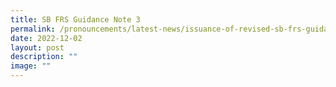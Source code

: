 ```yaml
---
title: SB FRS Guidance Note 3
permalink: /pronouncements/latest-news/issuance-of-revised-sb-frs-guidance-note-3/
date: 2022-12-02
layout: post
description: ""
image: ""
---
```

